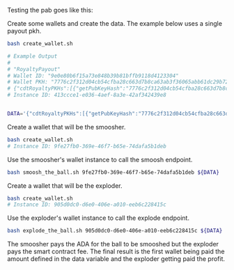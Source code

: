 Testing the pab goes like this:


Create some wallets and create the data. The example below uses a single payout pkh.
```bash
bash create_wallet.sh 

# Example Output
#
# "RoyaltyPayout"
# Wallet ID: "9e0e80b6f15a73e848b39b81bffb9118d4123304"
# Wallet PKH: "7776c2f312d04cb54cfba28c663d7b8ca63ab3f36065abb61dc29b72"
# {"cdtRoyaltyPKHs":[{"getPubKeyHash":"7776c2f312d04cb54cfba28c663d7b8ca63ab3f36065abb61dc29b72"}],"cdtPayouts":[4567896],"cdtProfit":1234567}
# Instance ID: 413ccce1-e036-4aef-8a3e-42af342439e8


DATA='{"cdtRoyaltyPKHs":[{"getPubKeyHash":"7776c2f312d04cb54cfba28c663d7b8ca63ab3f36065abb61dc29b72"}],"cdtPayouts":[4567896],"cdtProfit":1234567}'
```

Create a wallet that will be the smoosher.

```bash
bash create_wallet.sh
# Instance ID: 9fe27fb0-369e-46f7-b65e-74dafa5b1deb
```

Use the smoosher's wallet instance to call the smoosh endpoint.

```bash
bash smoosh_the_ball.sh 9fe27fb0-369e-46f7-b65e-74dafa5b1deb ${DATA}
```

Create a wallet that will be the exploder.

```bash
bash create_wallet.sh 
# Instance ID: 905d0dc0-d6e0-406e-a010-eeb6c228415c
```

Use the exploder's wallet instance to call the explode endpoint.

```bash
bash explode_the_ball.sh 905d0dc0-d6e0-406e-a010-eeb6c228415c ${DATA}
```

The smoosher pays the ADA for the ball to be smooshed but the exploder pays the smart contract fee. The final result is the first wallet being paid the amount defined in the data variable and the exploder getting paid the profit.
